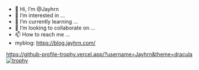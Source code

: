 - 👋 Hi, I’m @Jayhrn
- 👀 I’m interested in ...
- 🌱 I’m currently learning ...
- 💞️ I’m looking to collaborate on ...
- 📫 How to reach me ...
- myblog: https://blog.jayhrn.com/

<!---
Jayhrn/Jayhrn is a ✨ special ✨ repository because its `README.md` (this file) appears on your GitHub profile.
You can click the Preview link to take a look at your changes.
--->
https://github-profile-trophy.vercel.app/?username=Jayhrn&theme=dracula
[![trophy](https://github-profile-trophy.vercel.app/?username=Jayhrn)](https://github.com/ryo-ma/github-profile-trophy)
